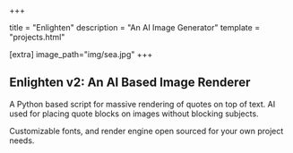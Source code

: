 +++

title = "Enlighten"
description = "An AI Image Generator"
template = "projects.html"

[extra]
image_path="img/sea.jpg"
+++

## Enlighten v2: An AI Based Image Renderer

A Python based script for massive rendering of quotes
on top of text. AI used for placing quote blocks on images
without blocking subjects.

Customizable fonts, and render engine open sourced for your
own project needs.

